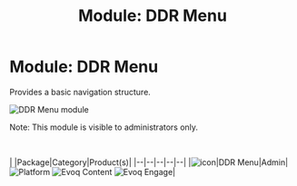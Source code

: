 ﻿---
uid: module-ddr-menu
locale: en
title: "Module: DDR Menu"
dnneditions: 
dnnversion: 09.02.00
---

# Module: DDR Menu

Provides a basic navigation structure.

  

![DDR Menu module](/images/scr-module-DDRMenu.png)

  

Note: This module is visible to administrators only.

 

|  |Package|Category|Product(s)|
|--|--|--|--|--|
|![icon](/images/ico-module-ddrmenu.png)|DDR Menu|Admin|![Platform](/images/ico-dnn-platform.png) ![Evoq Content](/images/ico-evoq-content.png) ![Evoq Engage](/images/ico-evoq-engage.png)|
